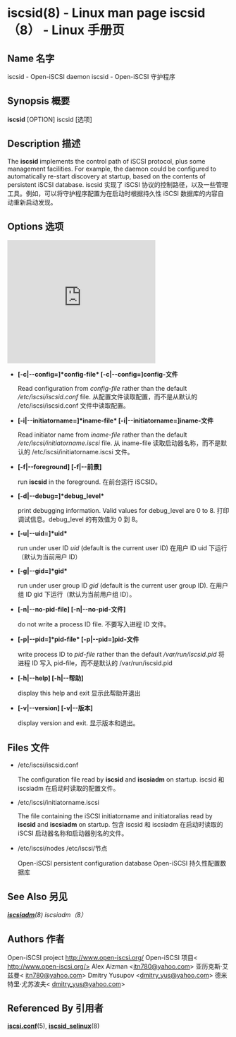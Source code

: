 # iscsid(8) - Linux man page iscsid（8） - Linux 手册页

## Name 名字

iscsid - Open-iSCSI daemon 
iscsid - Open-iSCSI 守护程序

## Synopsis 概要

**iscsid** [OPTION] iscsid [选项]

## Description 描述

The **iscsid** implements the control path of iSCSI protocol, plus some management  facilities. For example, the daemon could be configured to automatically re-start  discovery at startup, based on the contents of persistent iSCSI  database. 
iscsid 实现了 iSCSI 协议的控制路径，以及一些管理工具。例如，可以将守护程序配置为在启动时根据持久性 iSCSI 数据库的内容自动重新启动发现。

## Options 选项

<iframe id="aswift_0" name="aswift_0" style="left: 0px; top: 0px; border: 0px; width: 336px; height: 280px;" sandbox="allow-forms allow-popups allow-popups-to-escape-sandbox allow-same-origin allow-scripts allow-top-navigation-by-user-activation" width="336" height="280" frameborder="0" marginwidth="0" marginheight="0" vspace="0" hspace="0" allowtransparency="true" scrolling="no" src="https://googleads.g.doubleclick.net/pagead/ads?client=ca-pub-5823754184406795&amp;output=html&amp;h=280&amp;slotname=7130739364&amp;adk=1862536188&amp;adf=3894714692&amp;pi=t.ma~as.7130739364&amp;w=336&amp;abgtt=3&amp;lmt=1721184794&amp;format=336x280&amp;url=https%3A%2F%2Flinux.die.net%2Fman%2F8%2Fiscsid&amp;wgl=1&amp;dt=1721184793377&amp;bpp=3&amp;bdt=2329&amp;idt=1384&amp;shv=r20240715&amp;mjsv=m202407110101&amp;ptt=9&amp;saldr=aa&amp;abxe=1&amp;cookie_enabled=1&amp;eoidce=1&amp;correlator=3613057625671&amp;frm=20&amp;pv=2&amp;ga_vid=1748367714.1721184793&amp;ga_sid=1721184793&amp;ga_hid=921719146&amp;ga_fc=1&amp;ga_wpids=UA-50820-6&amp;u_tz=480&amp;u_his=2&amp;u_h=1080&amp;u_w=1920&amp;u_ah=1032&amp;u_aw=1920&amp;u_cd=24&amp;u_sd=1&amp;adx=546&amp;ady=389&amp;biw=1920&amp;bih=947&amp;scr_x=0&amp;scr_y=0&amp;eid=44759875%2C44759926%2C44759837%2C31085211%2C44798934%2C95332927%2C95334525%2C95334829%2C95337026%2C95337868%2C31085242%2C31084186%2C95336521%2C95336266%2C95337367&amp;oid=2&amp;pvsid=3124360703107284&amp;tmod=460061922&amp;uas=0&amp;nvt=1&amp;ref=https%3A%2F%2Flinux.die.net%2Fman%2F8%2Fiscsid%3F__cf_chl_tk%3DUmr_wHvx82oztADklCcq09e_kWLTYs7BQ1sPUhFu068-1721184778-0.0.1.1-3625&amp;fc=640&amp;brdim=-1928%2C-8%2C-1928%2C-8%2C1920%2C0%2C1936%2C1048%2C1920%2C947&amp;vis=2&amp;rsz=%7C%7CleEr%7C&amp;abl=CS&amp;pfx=0&amp;fu=0&amp;bc=31&amp;bz=1.01&amp;ifi=1&amp;uci=a!1&amp;fsb=1&amp;dtd=1396" data-google-container-id="a!1" tabindex="0" title="Advertisement" aria-label="Advertisement" data-google-query-id="CM-jsIGJrYcDFY3KFgUdrzQHsg" data-load-complete="true"></iframe>

- **[-c|--config=]\*config-file\* [-c|--config=]config-文件**

  Read configuration from *config-file* rather than the default */etc/iscsi/iscsid.conf* file.  从配置文件读取配置，而不是从默认的 /etc/iscsi/iscsid.conf 文件中读取配置。

- **[-i|--initiatorname=]\*iname-file\* [-i|--initiatorname=]iname-文件**

  Read initiator name from *iname-file* rather than the default */etc/iscsi/initiatorname.iscsi* file.  从 iname-file 读取启动器名称，而不是默认的 /etc/iscsi/initiatorname.iscsi 文件。

- **[-f|--foreground] [-f|--前景]**

  run **iscsid** in the foreground.  在前台运行 iSCSID。

- **[-d|--debug=]\*debug_level\***

  print debugging information. Valid values for debug_level are 0 to 8.  打印调试信息。debug_level 的有效值为 0 到 8。

- **[-u|--uid=]\*uid\***

  run under user ID *uid* (default is the current user ID)  在用户 ID uid 下运行（默认为当前用户 ID）

- **[-g|--gid=]\*gid\***

  run under user group ID *gid* (default is the current user group ID).  在用户组 ID gid 下运行（默认为当前用户组 ID）。

- **[-n|--no-pid-file] [-n|--no-pid-文件]**

  do not write a process ID file.  不要写入进程 ID 文件。

- **[-p|--pid=]\*pid-file\* [-p|--pid=]pid-文件**

  write process ID to *pid-file* rather than the default */var/run/iscsid.pid* 将进程 ID 写入 pid-file，而不是默认的 /var/run/iscsid.pid

- **[-h|--help] [-h|--帮助]**

  display this help and exit  显示此帮助并退出

- **[-v|--version] [-v|--版本]**

  display version and exit. 显示版本和退出。

## Files 文件

- /etc/iscsi/iscsid.conf

  The configuration file read by **iscsid** and **iscsiadm** on startup.  iscsid 和 iscsiadm 在启动时读取的配置文件。

- /etc/iscsi/initiatorname.iscsi

  The file containing the iSCSI initiatorname and initiatoralias read by **iscsid** and **iscsiadm** on startup.  包含 iscsid 和 iscsiadm 在启动时读取的 iSCSI 启动器名称和启动器别名的文件。

- /etc/iscsi/nodes /etc/iscsi/节点

  Open-iSCSI persistent configuration database Open-iSCSI 持久性配置数据库

## See Also 另见

***[iscsiadm](https://linux.die.net/man/8/iscsiadm)**(8) iscsiadm（8）*

## Authors 作者

Open-iSCSI project <http://www.open-iscsi.org/>
Open-iSCSI 项目< http://www.open-iscsi.org/>
 Alex Aizman <[itn780@yahoo.com](mailto:itn780@yahoo.com)>
亚历克斯·艾兹曼< itn780@yahoo.com>
 Dmitry Yusupov <[dmitry_yus@yahoo.com](mailto:dmitry_yus@yahoo.com)> 
德米特里·尤苏波夫< dmitry_yus@yahoo.com>

## Referenced By 引用者

**[iscsi.conf](https://linux.die.net/man/5/iscsi.conf)**(5), **[iscsid_selinux](https://linux.die.net/man/8/iscsid_selinux)**(8)